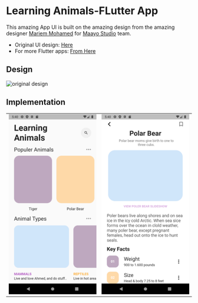 # Learning Animals-FLutter App

This amazing App UI is built on the amazing design from the amazing designer [Mariem Mohamed](https://dribbble.com/MaRiem_Muhammed "original designer") for [Maayo Studio](https://dribbble.com/maayostudio) team.

- Original UI design: [Here](https://dribbble.com/shots/7172559-Learning-Animals-Kids-App "Original Design")
- For more Flutter apps: [From Here](https://github.com/AhmedAbouelkher "profile")

## Design

![original design](https://cdn.dribbble.com/users/2267279/screenshots/7172559/media/fc1fd5694391295946bd254a5a990569.png "original design")

## Implementation

<table style={border:"none"}>

<td>
<img src="https://github.com/AhmedAbouelkher/Learning_Animals_Flutter_App/blob/master/screenshots/1.png" alt="Home Screen" width="300"/>
</td>


<td>
<img src="https://github.com/AhmedAbouelkher/Learning_Animals_Flutter_App/blob/master/screenshots/2.png" alt="Animal Profile" width="300"/>
</td>

</table>

